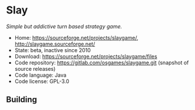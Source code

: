 # Slay

_Simple but addictive turn based strategy game._

- Home: https://sourceforge.net/projects/slaygame/, http://slaygame.sourceforge.net/
- State: beta, inactive since 2010
- Download: https://sourceforge.net/projects/slaygame/files
- Code repository: https://gitlab.com/osgames/slaygame.git (snapshot of source releases)
- Code language: Java
- Code license: GPL-3.0

## Building

